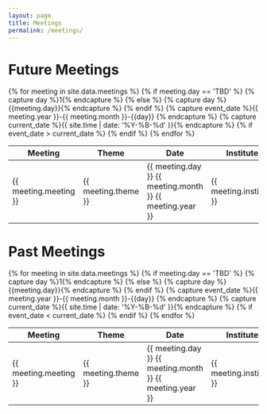 ```yaml
---
layout: page
title: Meetings
permalink: /meetings/
---
```



# Future Meetings

<table>
<thead>
<th>Meeting</th>
<th>Theme</th>
<th>Date</th>
<th>Institute</th>
<th>City</th>
</thead>
{% for meeting in site.data.meetings %}
{% if meeting.day == 'TBD' %}
{% capture day %}1{% endcapture %}
{% else %}
{% capture day %}{{meeting.day}}{% endcapture %}
{% endif %}
{% capture event_date %}{{ meeting.year }}-{{ meeting.month }}-{{day}} {% endcapture %}
{% capture current_date %}{{ site.time | date: '%Y-%B-%d' }}{% endcapture %}
{% if event_date > current_date %}
<tr>
<td>{{ meeting.meeting }}</td>
<td>{{ meeting.theme }}</td>
<td>{{ meeting.day }} {{ meeting.month }} {{ meeting.year }}</td>
<td>{{ meeting.institute }}</td>
<td>{{ meeting.city }}</td>
</tr>
{% endif %}
{% endfor %}
</table>

# Past Meetings

<table>
<thead>
<th>Meeting</th>
<th>Theme</th>
<th>Date</th>
<th>Institute</th>
<th>City</th>
</thead>
{% for meeting in site.data.meetings %}
{% if meeting.day == 'TBD' %}
{% capture day %}1{% endcapture %}
{% else %}
{% capture day %}{{meeting.day}}{% endcapture %}
{% endif %}
{% capture event_date %}{{ meeting.year }}-{{ meeting.month }}-{{day}} {% endcapture %}
{% capture current_date %}{{ site.time | date: '%Y-%B-%d' }}{% endcapture %}
{% if event_date < current_date %}
<tr>
<td>{{ meeting.meeting }}</td>
<td>{{ meeting.theme }}</td>
<td>{{ meeting.day }} {{ meeting.month }} {{ meeting.year }}</td>
<td>{{ meeting.institute }}</td>
<td>{{ meeting.city }}</td>
</tr>
{% endif %}
{% endfor %}
</table>
